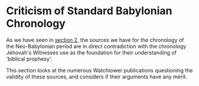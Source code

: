 # Criticism of Standard Babylonian Chronology

As we have seen in [section 2](../../standard/standard.md), the sources we have for the chronology of the Neo-Babylonian 
period are in direct contradiction with the chronology Jehovah's Witnesses use as the foundation for their 
understanding of 'biblical prophesy'.

This section looks at the numerous Watchtower publications questioning the validity of these sources, and considers
if their arguments have any merit.

